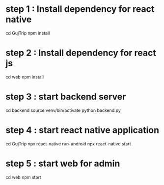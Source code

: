 # step 1 : Install dependency for react native
cd GujTrip
npm install

# step 2 : Install dependency for react js
cd web
npm install

# step 3 : start backend server
cd backend
source venv/bin/activate
python backend.py

# step 4 : start react native application
cd GujTrip
npx react-native run-android
npx react-native start

# step 5 : start web for admin
cd web
npm start